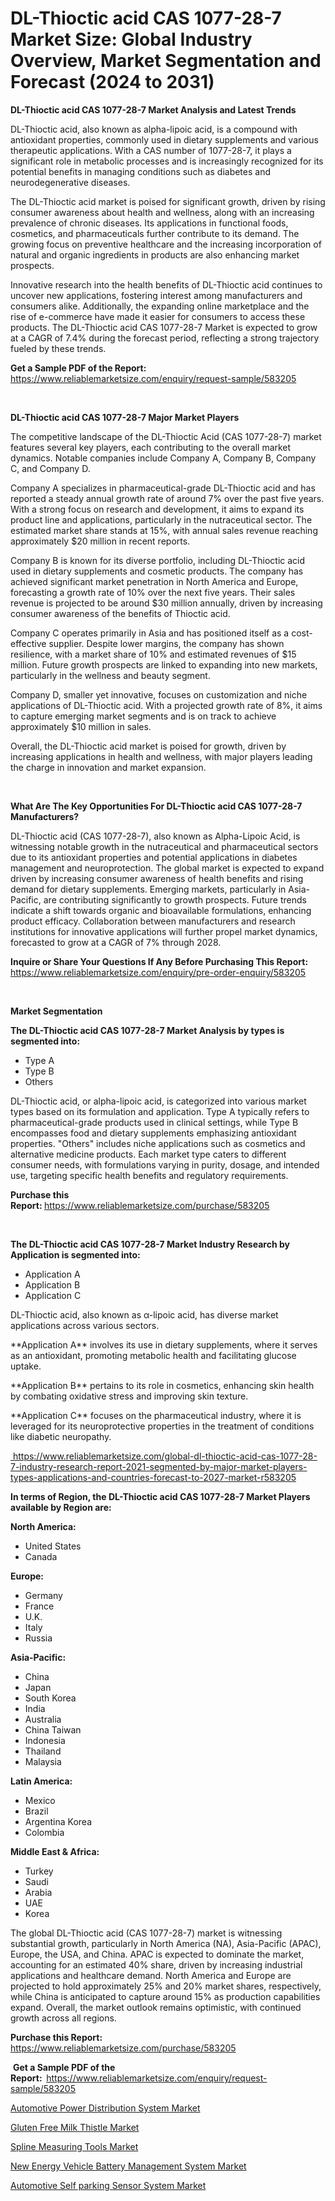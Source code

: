 <p><h1>DL-Thioctic acid CAS 1077-28-7 Market Size: Global Industry Overview, Market Segmentation and Forecast (2024 to 2031)</h1></p><p><strong>DL-Thioctic acid CAS 1077-28-7 Market Analysis and Latest Trends</strong></p>
<p><p>DL-Thioctic acid, also known as alpha-lipoic acid, is a compound with antioxidant properties, commonly used in dietary supplements and various therapeutic applications. With a CAS number of 1077-28-7, it plays a significant role in metabolic processes and is increasingly recognized for its potential benefits in managing conditions such as diabetes and neurodegenerative diseases.</p><p>The DL-Thioctic acid market is poised for significant growth, driven by rising consumer awareness about health and wellness, along with an increasing prevalence of chronic diseases. Its applications in functional foods, cosmetics, and pharmaceuticals further contribute to its demand. The growing focus on preventive healthcare and the increasing incorporation of natural and organic ingredients in products are also enhancing market prospects.</p><p>Innovative research into the health benefits of DL-Thioctic acid continues to uncover new applications, fostering interest among manufacturers and consumers alike. Additionally, the expanding online marketplace and the rise of e-commerce have made it easier for consumers to access these products. The DL-Thioctic acid CAS 1077-28-7 Market is expected to grow at a CAGR of 7.4% during the forecast period, reflecting a strong trajectory fueled by these trends.</p></p>
<p><strong>Get a Sample PDF of the Report:&nbsp;</strong> <a href="https://www.reliablemarketsize.com/enquiry/request-sample/583205?utm_campaign=1845&utm_medium=2&utm_source=Github&utm_content=ia&utm_term=09122024&utm_id=dl-thioctic-acid-cas-1077-28-7">https://www.reliablemarketsize.com/enquiry/request-sample/583205</a></p>
<p>&nbsp;</p>
<p><strong>DL-Thioctic acid CAS 1077-28-7 Major Market Players</strong></p>
<p><p>The competitive landscape of the DL-Thioctic Acid (CAS 1077-28-7) market features several key players, each contributing to the overall market dynamics. Notable companies include Company A, Company B, Company C, and Company D.</p><p>Company A specializes in pharmaceutical-grade DL-Thioctic acid and has reported a steady annual growth rate of around 7% over the past five years. With a strong focus on research and development, it aims to expand its product line and applications, particularly in the nutraceutical sector. The estimated market share stands at 15%, with annual sales revenue reaching approximately $20 million in recent reports.</p><p>Company B is known for its diverse portfolio, including DL-Thioctic acid used in dietary supplements and cosmetic products. The company has achieved significant market penetration in North America and Europe, forecasting a growth rate of 10% over the next five years. Their sales revenue is projected to be around $30 million annually, driven by increasing consumer awareness of the benefits of Thioctic acid.</p><p>Company C operates primarily in Asia and has positioned itself as a cost-effective supplier. Despite lower margins, the company has shown resilience, with a market share of 10% and estimated revenues of $15 million. Future growth prospects are linked to expanding into new markets, particularly in the wellness and beauty segment.</p><p>Company D, smaller yet innovative, focuses on customization and niche applications of DL-Thioctic acid. With a projected growth rate of 8%, it aims to capture emerging market segments and is on track to achieve approximately $10 million in sales.</p><p>Overall, the DL-Thioctic acid market is poised for growth, driven by increasing applications in health and wellness, with major players leading the charge in innovation and market expansion.</p></p>
<p>&nbsp;</p>
<p><strong>What Are The Key Opportunities For DL-Thioctic acid CAS 1077-28-7 Manufacturers?</strong></p>
<p><p>DL-Thioctic acid (CAS 1077-28-7), also known as Alpha-Lipoic Acid, is witnessing notable growth in the nutraceutical and pharmaceutical sectors due to its antioxidant properties and potential applications in diabetes management and neuroprotection. The global market is expected to expand driven by increasing consumer awareness of health benefits and rising demand for dietary supplements. Emerging markets, particularly in Asia-Pacific, are contributing significantly to growth prospects. Future trends indicate a shift towards organic and bioavailable formulations, enhancing product efficacy. Collaboration between manufacturers and research institutions for innovative applications will further propel market dynamics, forecasted to grow at a CAGR of 7% through 2028.</p></p>
<p><strong>Inquire or Share Your Questions If Any Before Purchasing This Report:</strong> <a href="https://www.reliablemarketsize.com/enquiry/pre-order-enquiry/583205?utm_campaign=1845&utm_medium=2&utm_source=Github&utm_content=ia&utm_term=09122024&utm_id=dl-thioctic-acid-cas-1077-28-7">https://www.reliablemarketsize.com/enquiry/pre-order-enquiry/583205</a></p>
<p>&nbsp;</p>
<p><strong>Market Segmentation</strong></p>
<p><strong>The DL-Thioctic acid CAS 1077-28-7 Market Analysis by types is segmented into:</strong></p>
<p><ul><li>Type A</li><li>Type B</li><li>Others</li></ul></p>
<p><p>DL-Thioctic acid, or alpha-lipoic acid, is categorized into various market types based on its formulation and application. Type A typically refers to pharmaceutical-grade products used in clinical settings, while Type B encompasses food and dietary supplements emphasizing antioxidant properties. "Others" includes niche applications such as cosmetics and alternative medicine products. Each market type caters to different consumer needs, with formulations varying in purity, dosage, and intended use, targeting specific health benefits and regulatory requirements.</p></p>
<p><strong>Purchase this Report:&nbsp;</strong><a href="https://www.reliablemarketsize.com/purchase/583205?utm_campaign=1845&utm_medium=2&utm_source=Github&utm_content=ia&utm_term=09122024&utm_id=dl-thioctic-acid-cas-1077-28-7">https://www.reliablemarketsize.com/purchase/583205</a></p>
<p>&nbsp;</p>
<p><strong>The DL-Thioctic acid CAS 1077-28-7 Market Industry Research by Application is segmented into:</strong></p>
<p><ul><li>Application A</li><li>Application B</li><li>Application C</li></ul></p>
<p><p>DL-Thioctic acid, also known as α-lipoic acid, has diverse market applications across various sectors. </p><p>**Application A** involves its use in dietary supplements, where it serves as an antioxidant, promoting metabolic health and facilitating glucose uptake. </p><p>**Application B** pertains to its role in cosmetics, enhancing skin health by combating oxidative stress and improving skin texture. </p><p>**Application C** focuses on the pharmaceutical industry, where it is leveraged for its neuroprotective properties in the treatment of conditions like diabetic neuropathy.</p></p>
<p><a href="https://www.reliablemarketsize.com/global-dl-thioctic-acid-cas-1077-28-7-industry-research-report-2021-segmented-by-major-market-players-types-applications-and-countries-forecast-to-2027-market-r583205?utm_campaign=1845&utm_medium=2&utm_source=Github&utm_content=ia&utm_term=09122024&utm_id=dl-thioctic-acid-cas-1077-28-7">&nbsp;https://www.reliablemarketsize.com/global-dl-thioctic-acid-cas-1077-28-7-industry-research-report-2021-segmented-by-major-market-players-types-applications-and-countries-forecast-to-2027-market-r583205</a></p>
<p><strong>In terms of Region, the DL-Thioctic acid CAS 1077-28-7 Market Players available by Region are:</strong></p>
<p>
    <p> <strong> North America: </strong>
        <ul>
            <li>United States</li>
            <li>Canada</li>
        </ul>
        </p> 
    <p> <strong> Europe: </strong>
        <ul>
            <li>Germany</li>
            <li>France</li>
            <li>U.K.</li>
            <li>Italy</li>
            <li>Russia</li>
        </ul>
        </p> 
    <p> <strong> Asia-Pacific: </strong>
        <ul>
            <li>China</li>
            <li>Japan</li>
            <li>South Korea</li>
            <li>India</li>
            <li>Australia</li>
            <li>China Taiwan</li>
            <li>Indonesia</li>
            <li>Thailand</li>
            <li>Malaysia</li>
        </ul>
        </p> 
    <p> <strong> Latin America: </strong>
        <ul>
            <li>Mexico</li>
            <li>Brazil</li>
            <li>Argentina Korea</li>
            <li>Colombia</li>
        </ul>
        </p> 
    <p> <strong> Middle East & Africa: </strong>
        <ul>
            <li>Turkey</li>
            <li>Saudi</li>
            <li>Arabia</li>
            <li>UAE</li>
            <li>Korea</li>
        </ul>
    </p>
    </p>
<p><p>The global DL-Thioctic acid (CAS 1077-28-7) market is witnessing substantial growth, particularly in North America (NA), Asia-Pacific (APAC), Europe, the USA, and China. APAC is expected to dominate the market, accounting for an estimated 40% share, driven by increasing industrial applications and healthcare demand. North America and Europe are projected to hold approximately 25% and 20% market shares, respectively, while China is anticipated to capture around 15% as production capabilities expand. Overall, the market outlook remains optimistic, with continued growth across all regions.</p></p>
<p><strong>Purchase this Report: </strong><a href="https://www.reliablemarketsize.com/purchase/583205?utm_campaign=1845&utm_medium=2&utm_source=Github&utm_content=ia&utm_term=09122024&utm_id=dl-thioctic-acid-cas-1077-28-7">https://www.reliablemarketsize.com/purchase/583205</a></p>
<p>&nbsp;<strong>Get a Sample PDF of the Report:&nbsp;&nbsp;</strong><a href="https://www.reliablemarketsize.com/enquiry/request-sample/583205?utm_campaign=1845&utm_medium=2&utm_source=Github&utm_content=ia&utm_term=09122024&utm_id=dl-thioctic-acid-cas-1077-28-7">https://www.reliablemarketsize.com/enquiry/request-sample/583205</a></p>
<p><strong></strong></p>
<p><p><a href="https://www.linkedin.com/pulse/revenue-insights-growth-forecast-automotive-power-distribution-lae5c?utm_campaign=1845&utm_medium=2&utm_source=Github&utm_content=ia&utm_term=09122024&utm_id=dl-thioctic-acid-cas-1077-28-7">Automotive Power Distribution System Market</a></p><p><a href="https://www.linkedin.com/pulse/the-sympatico-insight-9odme?utm_campaign=1845&utm_medium=2&utm_source=Github&utm_content=ia&utm_term=09122024&utm_id=dl-thioctic-acid-cas-1077-28-7">Gluten Free Milk Thistle Market</a></p><p><a href="https://www.linkedin.com/pulse/spline-measuring-tools-market-size-expansion-forecast-from-2024-kkutc?utm_campaign=1845&utm_medium=2&utm_source=Github&utm_content=ia&utm_term=09122024&utm_id=dl-thioctic-acid-cas-1077-28-7">Spline Measuring Tools Market</a></p><p><a href="https://www.linkedin.com/pulse/marketsize2024-2031withca-adaptive-researcher-uhyte?utm_campaign=1845&utm_medium=2&utm_source=Github&utm_content=ia&utm_term=09122024&utm_id=dl-thioctic-acid-cas-1077-28-7">New Energy Vehicle Battery Management System Market</a></p><p><a href="https://www.linkedin.com/pulse/global-automotive-self-parking-sensor-system-market-forecast-2024-6kpgc?utm_campaign=1845&utm_medium=2&utm_source=Github&utm_content=ia&utm_term=09122024&utm_id=dl-thioctic-acid-cas-1077-28-7">Automotive Self parking Sensor System Market</a></p></p>